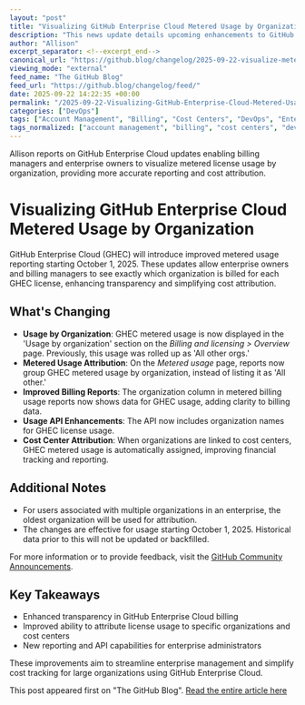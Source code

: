```yaml
---
layout: "post"
title: "Visualizing GitHub Enterprise Cloud Metered Usage by Organization"
description: "This news update details upcoming enhancements to GitHub Enterprise Cloud (GHEC) metered usage reports effective October 1, 2025. Enterprise owners and billing managers will now be able to attribute license-based usage to specific organizations for improved billing transparency. The article explains interface changes, new reporting capabilities, and relevant considerations for enterprise users."
author: "Allison"
excerpt_separator: <!--excerpt_end-->
canonical_url: "https://github.blog/changelog/2025-09-22-visualize-metered-usage-by-organization-in-github-enterprise-cloud"
viewing_mode: "external"
feed_name: "The GitHub Blog"
feed_url: "https://github.blog/changelog/feed/"
date: 2025-09-22 14:22:35 +00:00
permalink: "/2025-09-22-Visualizing-GitHub-Enterprise-Cloud-Metered-Usage-by-Organization.html"
categories: ["DevOps"]
tags: ["Account Management", "Billing", "Cost Centers", "DevOps", "Enterprise Administration", "Enterprise Management Tools", "Enterprise Reporting", "GitHub Enterprise Cloud", "Improvement", "License Management", "Metered Usage", "News", "Organization Management", "Reporting Tools", "Usage API", "Usage Visualization"]
tags_normalized: ["account management", "billing", "cost centers", "devops", "enterprise administration", "enterprise management tools", "enterprise reporting", "github enterprise cloud", "improvement", "license management", "metered usage", "news", "organization management", "reporting tools", "usage api", "usage visualization"]
---
```


Allison reports on GitHub Enterprise Cloud updates enabling billing managers and enterprise owners to visualize metered license usage by organization, providing more accurate reporting and cost attribution.<!--excerpt_end-->

# Visualizing GitHub Enterprise Cloud Metered Usage by Organization

GitHub Enterprise Cloud (GHEC) will introduce improved metered usage reporting starting October 1, 2025. These updates allow enterprise owners and billing managers to see exactly which organization is billed for each GHEC license, enhancing transparency and simplifying cost attribution.

## What's Changing

- **Usage by Organization**: GHEC metered usage is now displayed in the 'Usage by organization' section on the *Billing and licensing > Overview* page. Previously, this usage was rolled up as 'All other orgs.'
- **Metered Usage Attribution**: On the *Metered usage* page, reports now group GHEC metered usage by organization, instead of listing it as 'All other.'
- **Improved Billing Reports**: The organization column in metered billing usage reports now shows data for GHEC usage, adding clarity to billing data.
- **Usage API Enhancements**: The API now includes organization names for GHEC license usage.
- **Cost Center Attribution**: When organizations are linked to cost centers, GHEC metered usage is automatically assigned, improving financial tracking and reporting.

## Additional Notes

- For users associated with multiple organizations in an enterprise, the oldest organization will be used for attribution.
- The changes are effective for usage starting October 1, 2025. Historical data prior to this will not be updated or backfilled.

For more information or to provide feedback, visit the [GitHub Community Announcements](https://github.com/orgs/community/discussions/categories/announcements).

## Key Takeaways

- Enhanced transparency in GitHub Enterprise Cloud billing
- Improved ability to attribute license usage to specific organizations and cost centers
- New reporting and API capabilities for enterprise administrators

These improvements aim to streamline enterprise management and simplify cost tracking for large organizations using GitHub Enterprise Cloud.

This post appeared first on "The GitHub Blog". [Read the entire article here](https://github.blog/changelog/2025-09-22-visualize-metered-usage-by-organization-in-github-enterprise-cloud)
